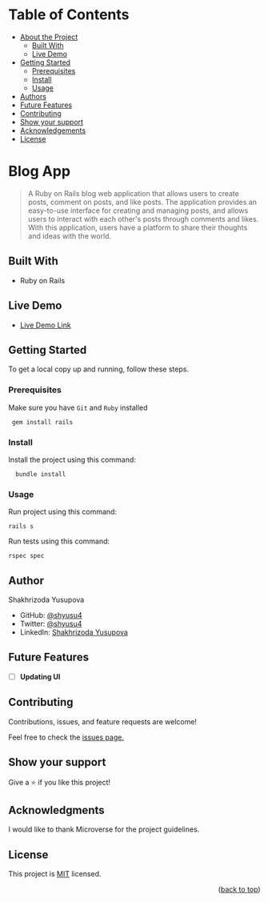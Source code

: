 <a name="readme-top"></a>
# Table of Contents

- [About the Project](#about-project)
  - [Built With](#built-with)
  - [Live Demo](#live-demo)
- [Getting Started](#getting-started)
  - [Prerequisites](#prerequisites)
  - [Install](#install)
  - [Usage](#usage)
- [Authors](#authors)
- [Future Features](#future-features)
- [Contributing](#contributing)
- [Show your support](#support)
- [Acknowledgements](#acknowledgements)
- [License](#license)

# Blog App <a name="about-project"></a>

> A Ruby on Rails blog web application that allows users to create posts, comment on posts, and like posts. The application provides an easy-to-use interface for creating and managing posts, and allows users to interact with each other's posts through comments and likes. With this application, users have a platform to share their thoughts and ideas with the world.

## Built With <a name="built-with"></a>

- Ruby on Rails

## Live Demo <a name="live-demo"></a>

- [Live Demo Link]()

## Getting Started <a name="getting-started"></a>

To get a local copy up and running, follow these steps.

### Prerequisites <a name="prerequisites"></a>

Make sure you have `Git` and `Ruby` installed
```
 gem install rails
```

### Install <a name="install"></a>

Install the project using this command:

```
  bundle install
```

### Usage <a name="usage"></a>

Run project using this command:

```
rails s
```

Run tests using this command:
```
rspec spec
```

## Author <a name="authors"></a>

Shakhrizoda Yusupova

- GitHub: [@shyusu4](https://github.com/shyusu4)
- Twitter: [@shyusu4](https://twitter.com/shyusu4)
- LinkedIn: [Shakhrizoda Yusupova](https://www.linkedin.com/in/shyusu4/)

## Future Features <a name="future-features"></a>

- [ ] **Updating UI**

## Contributing <a name="contributing"></a>

Contributions, issues, and feature requests are welcome!

Feel free to check the [issues page.](https://github.com/shyusu4/Blog-App/issues)

## Show your support <a name="support"></a>

Give a ⭐️ if you like this project!

## Acknowledgments <a name="acknowledgements"></a>

I would like to thank Microverse for the project guidelines.

## License <a name="license"></a>

This project is [MIT]() licensed.

<p align="right">(<a href="#readme-top">back to top</a>)</p>
